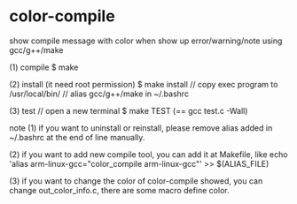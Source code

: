 color-compile
=============

show compile message with color when show up error/warning/note using gcc/g++/make

(1) compile
$ make

(2) install (it need root permission)
$ make install
// copy exec program to /usr/local/bin/
// alias gcc/g++/make in ~/.bashrc

(3) test
// open a new terminal
$ make TEST (== gcc test.c -Wall)


note
(1) if you want to uninstall or reinstall, please remove alias added in ~/.bashrc at the end of line manually.

(2) if you want to add new compile tool, you can add it at Makefile, like echo 'alias arm-linux-gcc="color_compile arm-linux-gcc"' >> $(ALIAS_FILE)

(3) if you want to change the color of color-compile showed, you can change out_color_info.c, there are some macro define color.


